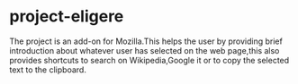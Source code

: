 # project-eligere
The project is an add-on for Mozilla.This helps the user by providing brief introduction about whatever user has selected on the web page,this also provides shortcuts to search on Wikipedia,Google it or to copy the selected text to the clipboard.
